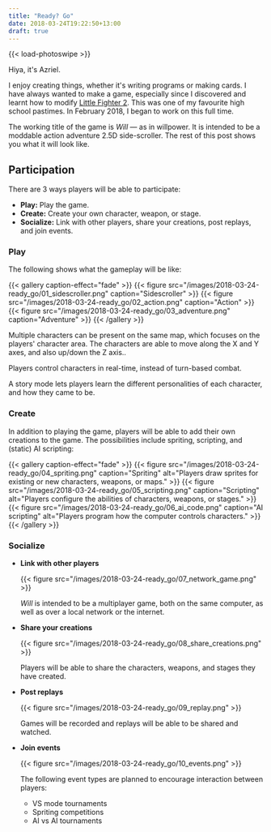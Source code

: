 ```yaml
---
title: "Ready? Go"
date: 2018-03-24T19:22:50+13:00
draft: true
---
```


{{< load-photoswipe >}}

Hiya, it's Azriel.

I enjoy creating things, whether it's writing programs or making cards. I have always wanted to make a game, especially since I discovered and learnt how to modify [Little Fighter 2][lf2]. This was one of my favourite high school pastimes. In February 2018, I began to work on this full time.

The working title of the game is *Will* &mdash; as in willpower. It is intended to be a moddable action adventure 2.5D side-scroller. The rest of this post shows you what it will look like.

## Participation

There are 3 ways players will be able to participate:

* **Play:** Play the game.
* **Create:** Create your own character, weapon, or stage.
* **Socialize:** Link with other players, share your creations, post replays, and join events.

### Play

The following shows what the gameplay will be like:

{{< gallery caption-effect="fade" >}}
{{< figure src="/images/2018-03-24-ready_go/01_sidescroller.png" caption="Sidescroller" >}}
{{< figure src="/images/2018-03-24-ready_go/02_action.png" caption="Action" >}}
{{< figure src="/images/2018-03-24-ready_go/03_adventure.png" caption="Adventure" >}}
{{< /gallery >}}

Multiple characters can be present on the same map, which focuses on the players' character area. The characters are able to move along the X and Y axes, and also up/down the Z axis..

Players control characters in real-time, instead of turn-based combat.

A story mode lets players learn the different personalities of each character, and how they came to be.

### Create

In addition to playing the game, players will be able to add their own creations to the game. The possibilities include spriting, scripting, and (static) AI scripting:

{{< gallery caption-effect="fade" >}}
{{< figure src="/images/2018-03-24-ready_go/04_spriting.png" caption="Spriting" alt="Players draw sprites for existing or new characters, weapons, or maps." >}}
{{< figure src="/images/2018-03-24-ready_go/05_scripting.png" caption="Scripting" alt="Players configure the abilities of characters, weapons, or stages." >}}
{{< figure src="/images/2018-03-24-ready_go/06_ai_code.png" caption="AI scripting" alt="Players program how the computer controls characters." >}}
{{< /gallery >}}

### Socialize

* **Link with other players**

    {{< figure src="/images/2018-03-24-ready_go/07_network_game.png" >}}

    <i>Will</i> is intended to be a multiplayer game, both on the same computer, as well as over a local network or the internet.

* **Share your creations**

    {{< figure src="/images/2018-03-24-ready_go/08_share_creations.png" >}}

    Players will be able to share the characters, weapons, and stages they have created.

* **Post replays**

    {{< figure src="/images/2018-03-24-ready_go/09_replay.png" >}}

    Games will be recorded and replays will be able to be shared and watched.

* **Join events**

    {{< figure src="/images/2018-03-24-ready_go/10_events.png" >}}

    The following event types are planned to encourage interaction between players:

    - VS mode tournaments
    - Spriting competitions
    - AI vs AI tournaments

[lf2]: http://lf2.net/

